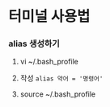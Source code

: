 # 터미널 사용법

### alias 생성하기
1. vi ~/.bash_profile

2. 작성
``` alias 약어 = '명령어' ``` 

3. source ~/.bash_profile

